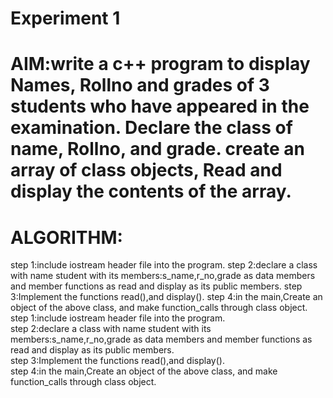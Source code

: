 #          Experiment 1
# AIM:write a c++ program to display Names, Rollno and grades of 3 students who have appeared in the examination. Declare the class of name, Rollno, and grade. create an array of class objects, Read and display the contents of the array.

# ALGORITHM:
step 1:include iostream header file into the program.
step 2:declare a class with name student with its members:s_name,r_no,grade as data members and member functions as read and display as its public members.
step 3:Implement the functions read(),and display().
step 4:in the main,Create an object of the above class, and make function_calls through class object.
step 1:include iostream header file into the program.  
step 2:declare a class with name student with its members:s_name,r_no,grade as data members and member functions as read and display as its public members.  
step 3:Implement the functions read(),and display().  
step 4:in the main,Create an object of the above class, and make function_calls through class object.    
